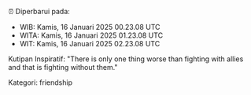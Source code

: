 ⏰ Diperbarui pada:
- WIB: Kamis, 16 Januari 2025 00.23.08 UTC
- WITA: Kamis, 16 Januari 2025 01.23.08 UTC
- WIT: Kamis, 16 Januari 2025 02.23.08 UTC

Kutipan Inspiratif:
"There is only one thing worse than fighting with allies and that is fighting without them."


Kategori: friendship

